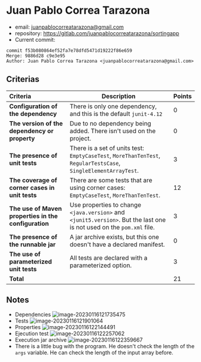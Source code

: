# Juan Pablo Correa Tarazona

* email: juanpablocorreatarazona@gmail.com
* repository: https://gitlab.com/juanpablocorreatarazona/sortingapp
* Current commit:
```shell
commit f53b080864ef52fa7e78dfd5471d19222f86e659
Merge: 9886d28 c9e3e95
Author: Juan Pablo Correa Tarazona <juanpablocorreatarazona@gmail.com>
```

## Criterias
| Criteria                                             | Description                                                  | Points |
| :--------------------------------------------------- | ------------------------------------------------------------ | ------ |
| **Configuration of the dependency**                  | There is only one dependency, and this is the default `junit-4.12` | 0      |
| **The version of the dependency or property**        | Due to no dependency being added. There isn't used on the project. | 0      |
| **The presence of unit tests**                       | There is a set of units test: `EmptyCaseTest`, `MoreThanTenTest`, `RegularTestsCase`, `SingleElementArrayTest`. | 3      |
| **The coverage of corner cases in unit tests**       | There are some tests that are using corner cases: `EmptyCaseTest`, `MoreThanTenTest`. | 12     |
| **The use of Maven properties in the configuration** | Use properties to change `<java.version>` and `<junit5.version>`. But the last one is not used on the `pom.xml` file. | 3      |
| **The presence of the runnable jar**                 | A jar archive exists, but this one doesn't have a declared manifest. | 0      |
| **The use of parameterized unit tests**              | All tests are declared with a parameterized option.          | 3      |
| **Total**                                            |                                                              | 21     |

## Notes

* Dependencies ![image-20230116121735475](/home/juancardona/Workbench/java-deep-epam-2022-23/images/image-20230116121735475.png)
* Tests ![image-20230116121901064](/home/juancardona/Workbench/java-deep-epam-2022-23/images/image-20230116121901064.png)
* Properties ![image-20230116122144491](/home/juancardona/Workbench/java-deep-epam-2022-23/images/image-20230116122144491.png)
* Ejecution test ![image-20230116122257062](/home/juancardona/Workbench/java-deep-epam-2022-23/images/image-20230116122257062.png)
* Execution jar archive ![image-20230116122359667](/home/juancardona/Workbench/java-deep-epam-2022-23/images/image-20230116122359667.png)
* There is a little bug with the program. He doesn't check the length of the `args` variable. He can check the length of the input array before.
